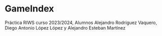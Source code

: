 # GameIndex
 Práctica RIWS curso 2023/2024, Alumnos Alejandro Rodríguez Vaquero, Diego Antonio López López y Alejandro Esteban Martínez
